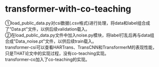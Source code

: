 # transformer-with-co-teaching
①load_public_data.py对csi数据(.csv格式)进行处理，将data和label组合成了"Data.pt"文件，以供后续validation载入。\
②在load_public_data.py文件中加入noise.py模块，将label打乱后再与data组合成"Data_noise.pt"文件，以供后续train载入。\
transformer-csi可以查看HARTrans、TransCNN和TransformerM的表现性能，只是THAT论文中的实现过程，没有co-teaching实现。\
transformer-co加入了co-teaching的实现。
